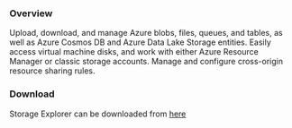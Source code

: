### Overview
Upload, download, and manage Azure blobs, files, queues, and tables, as well as Azure Cosmos DB and Azure Data Lake Storage entities. Easily access virtual machine disks, and work with either Azure Resource Manager or classic storage accounts. Manage and configure cross-origin resource sharing rules.

### Download
Storage Explorer can be downloaded from [here](https://azure.microsoft.com/en-us/features/storage-explorer/)